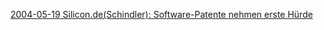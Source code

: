 [2004-05-19 Silicon.de(Schindler): Software-Patente nehmen erste
Hürde](http://www.silicon.de/cpo/ts-wipo/detail.php?nr=14710&directory=ts-wipo "wikilink")
